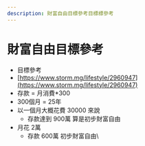 ```yaml
---
description: 財富自由目標參考目標標參考
---
```


# 財富自由目標參考

* 目標參考
* [https://www.storm.mg/lifestyle/2960947](https://www.storm.mg/lifestyle/2960947)
* 存款 = 月消費\*300
* 300個月 = 25年
* 以一個月大概花費 30000 來說
  * 存款達到 900萬 算是初步財富自由
* 月花 2萬
  * 存款 600萬 初步財富自由\

